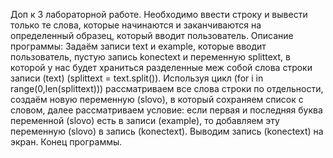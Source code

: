 Доп к 3 лабораторной работе. Необходимо ввести строку и вывести только те слова, которые начинаются и заканчиваются на определенный образец, который вводит пользователь.
Описание программы:
  Задаём записи text и example, которые вводит пользователь, пустую запись konectext и переменную splittext, в которой у нас будет храниться разделенные меж собой слова строки записи (text) (splittext = text.split()).
Используя цикл (for i in range(0,len(splittext))) рассматриваем все слова строки по отдельности, создаём новую переменную (slovo), в который сохраняем список с словом,
далее рассматриваем условие: если первая и последняя буква переменной (slovo) есть в записи (example), то добавляем эту переменную (slovo) в запись (konectext). 
  Выводим запись (konectext) на экран.
  Конец программы.
